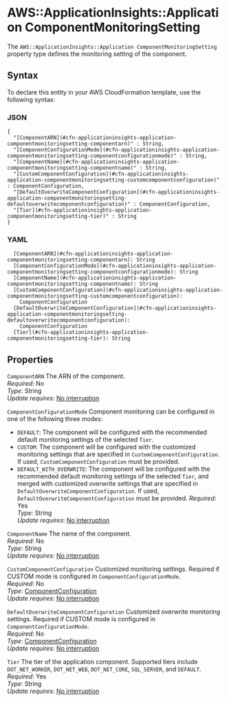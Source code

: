 # AWS::ApplicationInsights::Application ComponentMonitoringSetting<a name="aws-properties-applicationinsights-application-componentmonitoringsetting"></a>

The `AWS::ApplicationInsights::Application ComponentMonitoringSetting` property type defines the monitoring setting of the component\.

## Syntax<a name="aws-properties-applicationinsights-application-componentmonitoringsetting-syntax"></a>

To declare this entity in your AWS CloudFormation template, use the following syntax:

### JSON<a name="aws-properties-applicationinsights-application-componentmonitoringsetting-syntax.json"></a>

```
{
  "[ComponentARN](#cfn-applicationinsights-application-componentmonitoringsetting-componentarn)" : String,
  "[ComponentConfigurationMode](#cfn-applicationinsights-application-componentmonitoringsetting-componentconfigurationmode)" : String,
  "[ComponentName](#cfn-applicationinsights-application-componentmonitoringsetting-componentname)" : String,
  "[CustomComponentConfiguration](#cfn-applicationinsights-application-componentmonitoringsetting-customcomponentconfiguration)" : ComponentConfiguration,
  "[DefaultOverwriteComponentConfiguration](#cfn-applicationinsights-application-componentmonitoringsetting-defaultoverwritecomponentconfiguration)" : ComponentConfiguration,
  "[Tier](#cfn-applicationinsights-application-componentmonitoringsetting-tier)" : String
}
```

### YAML<a name="aws-properties-applicationinsights-application-componentmonitoringsetting-syntax.yaml"></a>

```
  [ComponentARN](#cfn-applicationinsights-application-componentmonitoringsetting-componentarn): String
  [ComponentConfigurationMode](#cfn-applicationinsights-application-componentmonitoringsetting-componentconfigurationmode): String
  [ComponentName](#cfn-applicationinsights-application-componentmonitoringsetting-componentname): String
  [CustomComponentConfiguration](#cfn-applicationinsights-application-componentmonitoringsetting-customcomponentconfiguration): 
    ComponentConfiguration
  [DefaultOverwriteComponentConfiguration](#cfn-applicationinsights-application-componentmonitoringsetting-defaultoverwritecomponentconfiguration): 
    ComponentConfiguration
  [Tier](#cfn-applicationinsights-application-componentmonitoringsetting-tier): String
```

## Properties<a name="aws-properties-applicationinsights-application-componentmonitoringsetting-properties"></a>

`ComponentARN`  <a name="cfn-applicationinsights-application-componentmonitoringsetting-componentarn"></a>
The ARN of the component\.  
*Required*: No  
*Type*: String  
*Update requires*: [No interruption](https://docs.aws.amazon.com/AWSCloudFormation/latest/UserGuide/using-cfn-updating-stacks-update-behaviors.html#update-no-interrupt)

`ComponentConfigurationMode`  <a name="cfn-applicationinsights-application-componentmonitoringsetting-componentconfigurationmode"></a>
Component monitoring can be configured in one of the following three modes:  
+ `DEFAULT`: The component will be configured with the recommended default monitoring settings of the selected `Tier`\.
+ `CUSTOM`: The component will be configured with the customized monitoring settings that are specified in `CustomComponentConfiguration`\. If used, `CustomComponentConfiguration` must be provided\.
+ `DEFAULT_WITH_OVERWRITE`: The component will be configured with the recommended default monitoring settings of the selected `Tier`, and merged with customized overwrite settings that are specified in `DefaultOverwriteComponentConfiguration`\. If used, `DefaultOverwriteComponentConfiguration` must be provided\.
*Required*: Yes  
*Type*: String  
*Update requires*: [No interruption](https://docs.aws.amazon.com/AWSCloudFormation/latest/UserGuide/using-cfn-updating-stacks-update-behaviors.html#update-no-interrupt)

`ComponentName`  <a name="cfn-applicationinsights-application-componentmonitoringsetting-componentname"></a>
The name of the component\.  
*Required*: No  
*Type*: String  
*Update requires*: [No interruption](https://docs.aws.amazon.com/AWSCloudFormation/latest/UserGuide/using-cfn-updating-stacks-update-behaviors.html#update-no-interrupt)

`CustomComponentConfiguration`  <a name="cfn-applicationinsights-application-componentmonitoringsetting-customcomponentconfiguration"></a>
Customized monitoring settings\. Required if CUSTOM mode is configured in `ComponentConfigurationMode`\.  
*Required*: No  
*Type*: [ComponentConfiguration](aws-properties-applicationinsights-application-componentconfiguration.md)  
*Update requires*: [No interruption](https://docs.aws.amazon.com/AWSCloudFormation/latest/UserGuide/using-cfn-updating-stacks-update-behaviors.html#update-no-interrupt)

`DefaultOverwriteComponentConfiguration`  <a name="cfn-applicationinsights-application-componentmonitoringsetting-defaultoverwritecomponentconfiguration"></a>
Customized overwrite monitoring settings\. Required if CUSTOM mode is configured in `ComponentConfigurationMode`\.  
*Required*: No  
*Type*: [ComponentConfiguration](aws-properties-applicationinsights-application-componentconfiguration.md)  
*Update requires*: [No interruption](https://docs.aws.amazon.com/AWSCloudFormation/latest/UserGuide/using-cfn-updating-stacks-update-behaviors.html#update-no-interrupt)

`Tier`  <a name="cfn-applicationinsights-application-componentmonitoringsetting-tier"></a>
The tier of the application component\. Supported tiers include `DOT_NET_WORKER`, `DOT_NET_WEB`, `DOT_NET_CORE`, `SQL_SERVER`, and `DEFAULT`\.  
*Required*: Yes  
*Type*: String  
*Update requires*: [No interruption](https://docs.aws.amazon.com/AWSCloudFormation/latest/UserGuide/using-cfn-updating-stacks-update-behaviors.html#update-no-interrupt)